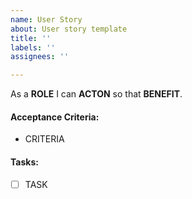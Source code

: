 ```yaml
---
name: User Story
about: User story template
title: ''
labels: ''
assignees: ''

---
```


As a **ROLE** I can **ACTON** so that **BENEFIT**.

#### Acceptance Criteria:
- CRITERIA

#### Tasks:
- [ ] TASK
